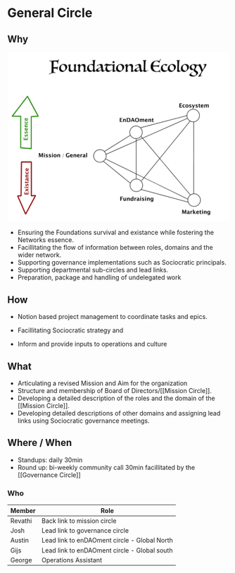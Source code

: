 # General Circle

## Why
![](assets/FoundationalEcologySmall.jpg)
- Ensuring the Foundations survival and existance while fostering the Networks essence.
- Facillitating the flow of information between roles, domains and the wider network.
- Supporting governance implementations such as Sociocratic principals.
- Supporting departmental sub-circles and lead links.
- Preparation, package and handling of undelegated work

## How
- Notion based project management to coordinate tasks and epics.
- Facillitating Sociocratic strategy and 
	
- Inform and provide inputs to operations and culture

## What
- Articulating a revised Mission and Aim for the organization
- Structure and membership of Board of Directors/[[Mission Circle]].
- Developing a detailed description of the roles and the domain of the [[Mission Circle]].
- Developing detailed descriptions of other domains and assigning lead links using Sociocratic governance meetings.



## Where / When
- Standups: daily 30min
- Round up: bi-weekly community call 30min facillitated by the [[Governance Circle]]


### Who 
| Member | Role |
|---|---|
| Revathi | Back link to mission circle |
| Josh | Lead link to governance circle |
| Austin | Lead link to enDAOment circle - Global North |
| Gijs | Lead link to enDAOment circle - Global south |
| George | Operations Assistant |